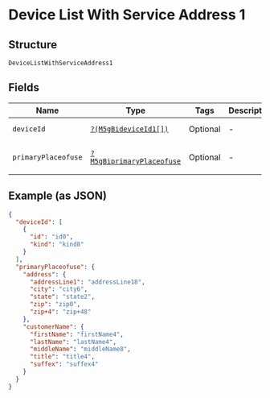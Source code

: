 
# Device List With Service Address 1

## Structure

`DeviceListWithServiceAddress1`

## Fields

| Name | Type | Tags | Description | Getter | Setter |
|  --- | --- | --- | --- | --- | --- |
| `deviceId` | [`?(M5gBideviceId1[])`](../../doc/models/5g-bidevice-id-1.md) | Optional | - | getDeviceId(): ?array | setDeviceId(?array deviceId): void |
| `primaryPlaceofuse` | [`?M5gBiprimaryPlaceofuse`](../../doc/models/5g-biprimary-placeofuse.md) | Optional | - | getPrimaryPlaceofuse(): ?M5gBiprimaryPlaceofuse | setPrimaryPlaceofuse(?M5gBiprimaryPlaceofuse primaryPlaceofuse): void |

## Example (as JSON)

```json
{
  "deviceId": [
    {
      "id": "id0",
      "kind": "kind8"
    }
  ],
  "primaryPlaceofuse": {
    "address": {
      "addressLine1": "addressLine18",
      "city": "city6",
      "state": "state2",
      "zip": "zip0",
      "zip+4": "zip+48"
    },
    "customerName": {
      "firstName": "firstName4",
      "lastName": "lastName4",
      "middleName": "middleName8",
      "title": "title4",
      "suffex": "suffex4"
    }
  }
}
```

